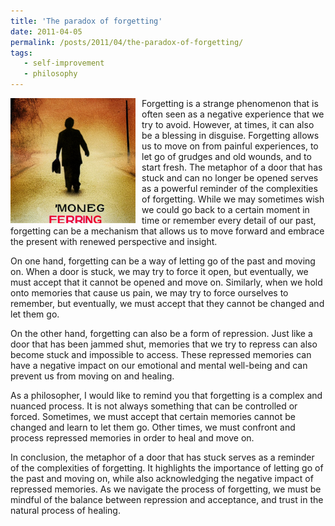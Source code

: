 ```yaml
---
title: 'The paradox of forgetting'
date: 2011-04-05
permalink: /posts/2011/04/the-paradox-of-forgetting/
tags:
   - self-improvement
   - philosophy
---
```


<img width="200" alt="man" src="/images/posts/the-paradox-of-forgetting.png" style="float: left; margin-right: 10px;" /> Forgetting is a strange phenomenon that is often seen as a negative experience that we try to avoid. However, at times, it can also be a blessing in disguise. Forgetting allows us to move on from painful experiences, to let go of grudges and old wounds, and to start fresh. The metaphor of a door that has stuck and can no longer be opened serves as a powerful reminder of the complexities of forgetting. While we may sometimes wish we could go back to a certain moment in time or remember every detail of our past, forgetting can be a mechanism that allows us to move forward and embrace the present with renewed perspective and insight. 

On one hand, forgetting can be a way of letting go of the past and moving on. When a door is stuck, we may try to force it open, but eventually, we must accept that it cannot be opened and move on. Similarly, when we hold onto memories that cause us pain, we may try to force ourselves to remember, but eventually, we must accept that they cannot be changed and let them go.

On the other hand, forgetting can also be a form of repression. Just like a door that has been jammed shut, memories that we try to repress can also become stuck and impossible to access. These repressed memories can have a negative impact on our emotional and mental well-being and can prevent us from moving on and healing.

As a philosopher, I would like to remind you that forgetting is a complex and nuanced process. It is not always something that can be controlled or forced. Sometimes, we must accept that certain memories cannot be changed and learn to let them go. Other times, we must confront and process repressed memories in order to heal and move on.

In conclusion, the metaphor of a door that has stuck serves as a reminder of the complexities of forgetting. It highlights the importance of letting go of the past and moving on, while also acknowledging the negative impact of repressed memories. As we navigate the process of forgetting, we must be mindful of the balance between repression and acceptance, and trust in the natural process of healing.
